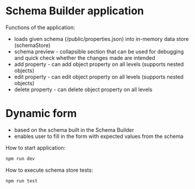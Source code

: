 # Schema Builder application

Functions of the application:
- loads given schema (/public/properties.json) into in-memory data store (schemaStore)
- schema preview - collapsible section that can be used for debugging and quick check whether the changes made are intended
- add property - can add object property on all levels (supports nested objects)
- edit property - can edit object property on all levels (supports nested objects)
- delete property - can delete object property on all levels

# Dynamic form
- based on the schema built in the Schema Builder
- enables user to fill in the form with expected values from the schema

How to start application:
```js
npm run dev
```

How to execute schema store tests:
```js
npm run test
```
